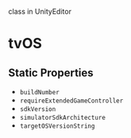 class in UnityEditor
# tvOS

## Static Properties
- `buildNumber`
- `requireExtendedGameController`
- `sdkVersion`
- `simulatorSdkArchitecture`
- `targetOSVersionString`
